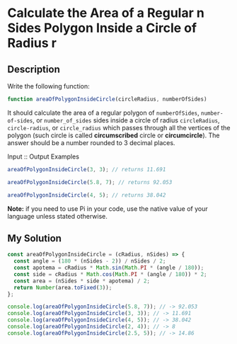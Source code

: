 # Calculate the Area of a Regular n Sides Polygon Inside a Circle of Radius r

## Description

Write the following function:

```js
function areaOfPolygonInsideCircle(circleRadius, numberOfSides)
```

It should calculate the area of a regular polygon of `numberOfSides`, `number-of-sides`, or `number_of_sides` sides inside a circle of radius `circleRadius`, `circle-radius`, or `circle_radius` which passes through all the vertices of the polygon (such circle is called **circumscribed** circle or **circumcircle**). The answer should be a number rounded to 3 decimal places.

Input :: Output Examples

```js
areaOfPolygonInsideCircle(3, 3); // returns 11.691

areaOfPolygonInsideCircle(5.8, 7); // returns 92.053

areaOfPolygonInsideCircle(4, 5); // returns 38.042
```

**Note:** if you need to use Pi in your code, use the native value of your language unless stated otherwise.

## My Solution

```js
const areaOfPolygonInsideCircle = (cRadius, nSides) => {
  const angle = (180 * (nSides - 2)) / nSides / 2;
  const apotema = cRadius * Math.sin(Math.PI * (angle / 180));
  const side = cRadius * Math.cos(Math.PI * (angle / 180)) * 2;
  const area = (nSides * side * apotema) / 2;
  return Number(area.toFixed(3));
};

console.log(areaOfPolygonInsideCircle(5.8, 7)); // -> 92.053
console.log(areaOfPolygonInsideCircle(3, 3)); // -> 11.691
console.log(areaOfPolygonInsideCircle(4, 5)); // -> 38.042
console.log(areaOfPolygonInsideCircle(2, 4)); // -> 8
console.log(areaOfPolygonInsideCircle(2.5, 5)); // -> 14.86
```
